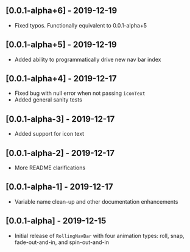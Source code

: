 ## [0.0.1-alpha+6] - 2019-12-19

* Fixed typos. Functionally equivalent to 0.0.1-alpha+5

## [0.0.1-alpha+5] - 2019-12-19

* Added ability to programmatically drive new nav bar index

## [0.0.1-alpha+4] - 2019-12-17

* Fixed bug with null error when not passing `iconText`
* Added general sanity tests

## [0.0.1-alpha-3] - 2019-12-17

* Added support for icon text

## [0.0.1-alpha-2] - 2019-12-17

* More README clarifications

## [0.0.1-alpha-1] - 2019-12-17

* Variable name clean-up and other documentation enhancements

## [0.0.1-alpha] - 2019-12-15

* Initial release of `RollingNavBar` with four animation types: roll, snap, fade-out-and-in, and spin-out-and-in
